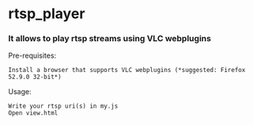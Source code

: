 # rtsp_player
### It allows to play rtsp streams using VLC webplugins


Pre-requisites:

```
Install a browser that supports VLC webplugins (*suggested: Firefox 52.9.0 32-bit*)
```

Usage:
```
Write your rtsp uri(s) in my.js
Open view.html
```

